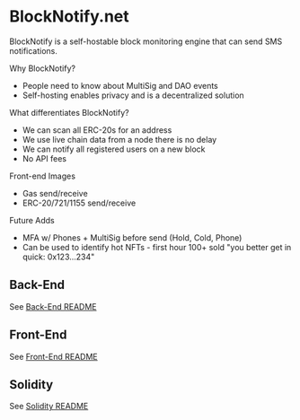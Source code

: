 # BlockNotify.net

BlockNotify is a self-hostable block monitoring engine that can send SMS notifications.

Why BlockNotify? 
- People need to know about MultiSig and DAO events
- Self-hosting enables privacy and is a decentralized solution

What differentiates BlockNotify?
- We can scan all ERC-20s for an address
- We use live chain data from a node there is no delay
- We can notify all registered users on a new block
- No API fees

Front-end Images
- Gas send/receive
- ERC-20/721/1155 send/receive

Future Adds
- MFA w/ Phones + MultiSig before send (Hold, Cold, Phone)
- Can be used to identify hot NFTs - first hour 100+ sold "you better get in quick: 0x123...234"

## Back-End

See [Back-End README](backend/README.md)

## Front-End

See [Front-End README](frontend/README.md)

## Solidity

See [Solidity README](solidity/README.md)
